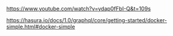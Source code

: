 https://www.youtube.com/watch?v=ydap0fFbI-Q&t=109s

https://hasura.io/docs/1.0/graphql/core/getting-started/docker-simple.html#docker-simple
